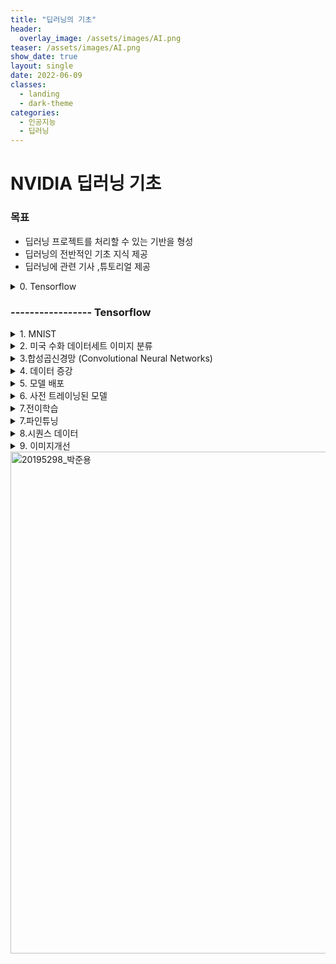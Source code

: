 ```yaml
---
title: "딥러닝의 기초"
header:
  overlay_image: /assets/images/AI.png
teaser: /assets/images/AI.png
show_date: true
layout: single
date: 2022-06-09
classes:
  - landing
  - dark-theme
categories:
  - 인공지능
  - 딥러닝
---
```


# NVIDIA 딥러닝 기초

### 목표

- 딥러닝 프로젝트를 처리할 수 있는 기반을 형성
- 딥러닝의 전반적인 기초 지식 제공
- 딥러닝에 관련 기사 ,튜토리얼 제공



<details>
<summary> 0. Tensorflow  </summary>
<div markdown="1">

## Tensorflow
**Tensorflw** : 구글이 2011년에 개발을 시작하여 2015년에 오픈 소스로 공개한 기계학습 라이브러리이며
딥러닝과 기계학습 분야를 일반인들도 사용하기 쉽도록 다양한 기능들을 제공한다. 2016년 알파고와 함께 한국에서도 관심이 높아진 추세이며 관련 컨퍼런스들도 개최되고 있다.  

하이 레벨 프로그래밍 언어로 알려진 **Python** 을 활용하여 연산처리를 작성할 수 있다. 다른 언어들도 대부분 지원하지만 **Python** 관련 자료가 가장 많다. 때문에 공개된 지 그리 오래되지 않았음에도 불구하고 **텐서플로우** 가 다양한 분야에서 활용되고 있다.

## Keras  
**Keras** : 
TensorFlow, Theano, CNTK 등 딥 러닝 라이브러리를 백엔드로 사용하여 **쉽게** 다층 퍼셉트론 신경망 모델, 컨볼루션 신경망 모델, 순환 신경망 모델, 조합 **모델 등을 구성**할 수 있다.

2017년, 구글은 tensorflow 2.0 버전부터는 코어 레벨에서 Keras를 지원 하도록 변경하겠다고 발표 하였고, 현재 발표된 **Tensorflow 2.0** stable 버전부터는 사실상 전부 **Keras를 통해서만 동작**하도록 바뀌었다. 사용자용 튜토리얼 페이지 1.15 버전부터 deprecated 목록에 들어가 있던 자잘한 API가 대부분 정리되었고, 익숙되면 조금 더 편하게 사용할 수 있게 변했다. 하지만 그동안 익숙하게 사용해 왔던 모델을 만든 다음 session을 만들어 동작하는 구조에 익숙하던 사람들에게 멘붕을 준 것은 덤.

**특징** : 
1. 데이터 플로우 그래프를 통한 풍부한 표현력  
2. 아이디어 테스트에서 서비스 단계까지 이용 가능
3. 계산 구조와 목표 함수만 정의하면 자동으로 미분 계산을 처리
4. Python, C++, Go, Java, R[1]을 지원하며, SWIG를 통해 다양한 언어 지원 가능



</div>
</details>

### ----------------- Tensorflow

<details>
<summary> 1. MNIST </summary>
<div markdown="1">

Google의 Tensorflow를 이용하여 MNIST데이터를 다운받아서 실습진행

```python
import matplotlib.pyplot as plt
from tensorflow.keras.datasets import mnist
```

다운받은 MNIST 데이터를 각각 나눠준다

- 학습 데이터
- 학습 정답데이터
- 검증 데이터
- 검증 정답데이터

이렇게 총 4개의 데이터로 나눠 준 후 각각 확인해보면
학습 데이터의 크기는 총 6만장이며 28x28픽셀로 되어있고 검증 데이터의 크기는 1만장이며 마찬가지로 28x28픽셀이다 현재 unit8의 정수형 데이터 타입을 가지고있으며 각각의 이미지는 최소 0~ 최대 255의 값들이 저장되어있는걸 확인할 수 있다.  
첫번째 학습데이터의 정보를 출력해보면 5의 흑백 이미지를 확인 할 수 있다. 이 값이 5인지 확인하고 싶다면 학습데이터의 정답값이 들어있는 y_train을 출력함으로서 확인이 가능하다.

```python
(x_train, y_train), (x_valid, y_valid) = mnist.load_data()
print(x_train.shape)
print(x_valid.shape)
print(x_train.dtype)
print(x_train.min())
print(x_train.max())
print(x_train[0])


image = x_train[0]
plt.imshow(image, cmap='gray')
y_train[0]
```

2차원의 이미지 파일(28X28)을 784의 1차원 벡터로 평탄화 해준 이후에 각각의 픽셀값들을 0부터 1의 부동소수점으로 정규화해준뒤 다시 확인해보면 0~1의 사이에서 값들이 형성되어있는걸 볼 수 있다.

```python
x_train = x_train.reshape(60000, 784)
x_valid = x_valid.reshape(10000, 784)
x_train.shape
x_train[0]
x_train = x_train / 255
x_valid = x_valid / 255
print(x_train.dtype)
print(x_train.min())
print(x_train.max())
```

0~부터 9까지의 숫자를 레이블해야하는데 이 때 케라스에서 제공해주는 함수를 이용하여 쉽게 범주를 레이블이 가능하다. 학습데이터와 검증데이터 모두 10개의 클래스로 레이블을 하고 값을 확인해보면 각각의 클래스에 맞게 자동으로 되어있다.

```python
import tensorflow.keras as keras
num_categories = 10

y_train = keras.utils.to_categorical(y_train, num_categories)
y_valid = keras.utils.to_categorical(y_valid, num_categories)
y_train[0:9]
```

모델생성을 하기위해서 케라스에서 제공해주는 함수를 이용한다. 현재 레이어의 값을 다음레이어에 영향을 주기위해서 Dense를 이용한다 최초 모델의 레이어를 생성할때는 모델의 Input값을 알려줘야 하므로 784을 인자로 넣어준다 활성화 함수로는 relu를 이용했다. relu는 일반적으로는 가장 효율이 좋다 그 이후 마지막 레이어에서는 10개의 클래스를 분류하므로 softmax함수를 이용하여 확률값으로 내보낸다. 이 때 model.summay()함수를 이용하여 현재 만든 모델에 대해 시각적으로 확인할 수 있다. 마지막으로 모델의 손실함수를 설정해준다 이때 분류모델에서 사용하는 크로스엔트로피를 사용하였다.

```python
from tensorflow.keras.models import Sequential
from tensorflow.keras.layers import Dense

model = Sequential()
model.add(Dense(units=512, activation='relu', input_shape=(784,)))
model.add(Dense(units = 512, activation='relu'))
model.add(Dense(units = 10, activation='softmax'))
model.summary()
model.compile(loss='categorical_crossentropy', metrics=['accuracy'])
```

### 결과 : 이제 현재 학습데이터와 라벨, 검증데이터와 라벨을 이용하여 총 5번의 epochs동안 학습을 진행 후 확인을 해보면 100퍼의 가까운 정확도에 모델이 나온것을 확인할 수 있다.

```python
history = model.fit(
    x_train, y_train, epochs=5, verbose=1, validation_data=(x_valid, y_valid)
)
```

</div>
</details>

<details>
<summary> 2. 미국 수화 데이터세트 이미지 분류 </summary>
<div markdown="1">

캐글에서 제공해주는 미국 수화 데이터세트를 이용하여 모델을 트레이닝한다

csv파일을 로드하기위해서 pands 라이브러리를 이용한 후 각각의 데이터들의 값들을 확인해보면 각 label값 이미지의 픽셀값을 나타내고있다. 학습 데이터라벨과 검증 데이터 라벨의 값을 가져온 뒤 삭제해주고 학습 데이터와 검증 데이터의 값을 넣어준다. 이후 확인해보면 트레이닝을 위한 각각 784개 픽셀을 포함하는 27,455개의 이미지와 검증을 위해서는 7,172개의 이미지와 라벨이 있는걸 확인 할 수 있다.
[https://www.kaggle.com/code/emilyjiminroh/cnn-sign-language-mnist-eng-kor/data]

```python
import pandas as pd
train_df = pd.read_csv("/content/sign_mnist_train.csv")
valid_df = pd.read_csv("/content/sign_mnist_valid.csv")
print(train_df.head())
y_train = train_df['label']
y_valid = valid_df['label']
del train_df['label']
del valid_df['label']
x_train = train_df.values
x_valid = valid_df.values
print(x_train.shape)
print(y_train.shape)
print(x_valid.shape)
print(y_valid.shape)
```

현재 저장된 값들의 데이터를 한번 시각화를 하기 위해서 1차원 데이터를 다시 2차원의 28X28의로 reshape해준다 이 후 20개의 수화이미지를 확인해본 결과이다.

```python
import matplotlib.pyplot as plt
plt.figure(figsize=(40,40))

num_images = 20
for i in range(num_images):
    row = x_train[i]
    label = y_train[i]

    image = row.reshape(28,28)
    plt.subplot(1, num_images, i+1)
    plt.title(label, fontdict={'fontsize': 30})
    plt.axis('off')
    plt.imshow(image, cmap='gray')
```

1번 MNIST 실습에서 했던거와 마찬가지로 데이터를 로드 이후

1. 0 ~ 255의 값을 0 ~ 1의 부동소수점으로 정규화
2. 총 24개의 레이블로 범주 인코딩
3. 모델 생성

- 활성화 함수로는 relu 사용 첫 레이어는 input값 지정
- 활성화 함수로 relu 사용 이후 자동으로 input값이 지정되어있음
- 분류를 위해서 softmax로 각각 클래스별로 확률값 반환

4. 모델 확인
5. 모델 컴파일

- 분류모델의 손실함수 크로스엔트로피 사용

6. 모델 학습

- 총 20 eopchs만큼 학습

```python
import tensorflow.keras as keras
from tensorflow.keras.models import Sequential
from tensorflow.keras.layers import Dense

x_train = x_train / 255
x_valid = x_valid / 255
print(x_train.min())
print(x_train.max())

num_classes = 24
y_train = keras.utils.to_categorical(y_train, num_classes)
y_valid = keras.utils.to_categorical(y_valid, num_classes)

model = Sequential()
model.add(Dense(units = 512, activation='relu', input_shape=(784,)))
model.add(Dense(units = 512, activation='relu'))
model.add(Dense(units = num_classes, activation='softmax'))
model.summary()

model.compile(loss='categorical_crossentropy', metrics=['accuracy'])

model.fit(x_train, y_train, epochs=20, verbose=1, validation_data=(x_valid, y_valid))
```

### 결과 : 결과값을 확인해보면 학습데이터로는 높은 정확도가 나왔지만 실제 검증데이터의 정확도는 그에 비해 낮은편이다 예측결과는 높지만 실제 결과값의 정확도가 낮은 과적합의 문제가 발생한걸 확인해 볼 수 있었다.

</div>
</details>

<details>
<summary> 3.합성곱신경망 (Convolutional Neural Networks) </summary>
<div markdown="1">

이미지 분류에 자주 사용되는 CNN모델에 대해 학습  
수화이미지에서 사용하였던 방법과 마찬가지이다.

1. pandas를 이용하여 데이터 로드
2. 라벨값 분류
3. 학습,검증 데이터값 분류
4. 24개의 범주 레이블
5. 0 ~ 1사이에 값으로 정규화

위 과정을 마치고 확인해보면 아까와 마찬가지로 학습데이터 27455장의 784 1차원 학습 데이터, 7172장의 784 1차원 검증데이터로 되어있다.

```python
import tensorflow.keras as keras
import pandas as pd

# Load in our data from CSV files
train_df = pd.read_csv("/content/sign_mnist_train.csv")
valid_df = pd.read_csv("/content/sign_mnist_valid.csv")

# Separate out our target values
y_train = train_df['label']
y_valid = valid_df['label']
del train_df['label']
del valid_df['label']

# Separate out our image vectors
x_train = train_df.values
x_valid = valid_df.values

# Turn our scalar targets into binary categories
num_classes = 24
y_train = keras.utils.to_categorical(y_train, num_classes)
y_valid = keras.utils.to_categorical(y_valid, num_classes)

# Normalize our image data
x_train = x_train / 255
x_valid = x_valid / 255
x_train.shape, x_valid.shape
```

위 처럼 1차원의 데이터로 펼치면 서로 가까운 픽셀에대한 정보를 가지고 있지않다. 따라서 1차원의 데이터를 다시 3차원의 데이터로 변환해준다 이때 28x28x1인 이유는 Grapyscale이기 때문이다 또한 -1를 인자로 주게 되면 그 값은 자동으로 계산된다.  
이후 확인해보면 27455장의 3차원 학습데이터 , 7172장의 3차원 검증데이터로 reshape되어있는걸 확인할 수 있다.

```python
x_train = x_train.reshape(-1,28,28,1)
x_valid = x_valid.reshape(-1,28,28,1)
x_train.shape
x_valid.shape
x_train.shape, x_valid.shape
```

모델을 생성하는 단계이다.

1. Conv2D

- 2D 컨볼루션 레이어이며 작은 커널은 입력 이미지들을 훑으며, 분류에 중요한 특징들을 파악한다. 모델의 초기 컨볼루션은 선과 같은 간단한 특징을 탐지한다. 이후 컨볼루션은 점점 더 복잡한 특징을 탐지한다.
- 75는 우리가 학습하게 될 필터(Filter)의 갯수를 의미하며
- (3,3) 은 필터의 크기를 의미한다.
- strides는 얼만큼의 보폭으로 움직일지
- padding은 입력 이미지와 결과 이미지의 크기를 맞추기 위해서 사용되며 제로패딩 또는 동일패딩을 사용한다.

2. BatchNormalization()

- 입력을 정규화하는 것과 마찬가지로, 배치정규화는 hidden layer들의 값을 scaling하여 학습을 개선한다.

3. MaxPool2D()

- 필터를 이용하여 계산된 값들 중 최대값만 가져온다 더 낮은 해상도로 축소하는 과정이며 이렇게 하면 모델이 약간의 변화에 더욱 견고하게 만들 수 있고, 모델의 학습 및 추론을 더욱 빠르게 할 수 있습니다.

4. Dropout()

- 위 수화예제에서 발생하였던 과적합을 방지하기 위한 방법 중 하나이며 무작위로 뉴런을 제외시키는 방식이다.

5. Flatten()

- 다차원입력을 1차원으로 바꿔주는 평탄화 작업을 해주며 분류를 위한 마지막 레이어로 들어간다.

6. Dense()

- 평탄화 작업한 feature vector를 입력으로 받아 어떤 feature가 분류에 기여하는지를 확인하며 마지막에는 분류를 위해 24개의 클래스 softmax를 이용한다.

위 과정을 거친 후 모델를 확인해보면 이전보다 파라메터 개수가 상당히 줄어든걸 확인 할 수 있으며 2번 실습과 같이 20epoch로 학습을 진행한다.

```python
from tensorflow.keras.models import Sequential
from tensorflow.keras.layers import (
    Dense,
    Conv2D,
    MaxPool2D,
    Flatten,
    Dropout,
    BatchNormalization,
)

model = Sequential()
model.add(Conv2D(75, (3, 3), strides=1, padding="same", activation="relu",
                 input_shape=(28, 28, 1)))
model.add(BatchNormalization())
model.add(MaxPool2D((2, 2), strides=2, padding="same"))
model.add(Conv2D(50, (3, 3), strides=1, padding="same", activation="relu"))
model.add(Dropout(0.2))
model.add(BatchNormalization())
model.add(MaxPool2D((2, 2), strides=2, padding="same"))
model.add(Conv2D(25, (3, 3), strides=1, padding="same", activation="relu"))
model.add(BatchNormalization())
model.add(MaxPool2D((2, 2), strides=2, padding="same"))
model.add(Flatten())
model.add(Dense(units=512, activation="relu"))
model.add(Dropout(0.3))
model.add(Dense(units=num_classes, activation="softmax"))

model.summary()
model.compile(loss="categorical_crossentropy", metrics=["accuracy"])
model.fit(x_train, y_train, epochs=20, verbose=1, validation_data=(x_valid, y_valid))
```

### 결과 : 학습결과와 검증결과 둘 다 상당히 개선된 모습을 확인 할 수 있었다. 이와 같이 같은 데이터의 모델을 바꾸는 방법으로 아까의 과적합 문제를 해결할 수 있다.

</div>
</details>

<details>
<summary> 4. 데이터 증강 </summary>
<div markdown="1">

위 결과에서 과적합을 피하는 방법 중 하나로 모델의 아키텍쳐를 바꾸는 방법이 있었다. 뿐만 아니라 과적합을 피하는 방법 중 또다른 하나는 더 많은 데이터를 학습하는 방법이 있다. 기존에 있던 데이터를 증강하기 위하여 데이터 증강에 대한 방법에 대해 알아보자.

1. 데이터 로드
2. 데이터 ,라벨로 분류
3. 24개의 레이블 범주 인코딩
4. 0 ~ 1사이에 부동소수점으로 정규화
5. 3차원 데이터로 reshape

```python
import tensorflow.keras as keras
import pandas as pd

# Load in our data from CSV files
train_df = pd.read_csv("/content/sign_mnist_train.csv")
valid_df = pd.read_csv("/content/sign_mnist_valid.csv")

# Separate out our target values
y_train = train_df['label']
y_valid = valid_df['label']
del train_df['label']
del valid_df['label']

# Separate our our image vectors
x_train = train_df.values
x_valid = valid_df.values

# Turn our scalar targets into binary categories
num_classes = 24
y_train = keras.utils.to_categorical(y_train, num_classes)
y_valid = keras.utils.to_categorical(y_valid, num_classes)

# Normalize our image data
x_train = x_train / 255
x_valid = x_valid / 255

# Reshape the image data for the convolutional network
x_train = x_train.reshape(-1,28,28,1)
x_valid = x_valid.reshape(-1,28,28,1)
```

3번 실습에서 사용하였던 모델을 그대로 가져와서 사용

```python
## 20195298 박준용 ##

from tensorflow.keras.models import Sequential
from tensorflow.keras.layers import (
    Dense,
    Conv2D,
    MaxPool2D,
    Flatten,
    Dropout,
    BatchNormalization,
)

model = Sequential()
model.add(Conv2D(75, (3, 3), strides=1, padding="same", activation="relu",
                 input_shape=(28, 28, 1)))
model.add(BatchNormalization())
model.add(MaxPool2D((2, 2), strides=2, padding="same"))
model.add(Conv2D(50, (3, 3), strides=1, padding="same", activation="relu"))
model.add(Dropout(0.2))
model.add(BatchNormalization())
model.add(MaxPool2D((2, 2), strides=2, padding="same"))
model.add(Conv2D(25, (3, 3), strides=1, padding="same", activation="relu"))
model.add(BatchNormalization())
model.add(MaxPool2D((2, 2), strides=2, padding="same"))
model.add(Flatten())
model.add(Dense(units=512, activation="relu"))
model.add(Dropout(0.3))
model.add(Dense(units=num_classes, activation="softmax"))
```

데이터 증강을 위하여 ImageDataGenerator 함수를 사용한다

- 이미지 회전
- 이미지 확대
- 좌우 이동
- 상하 이동
- 수평 이동
- 수직 이동
  위와 같은 방법을 통해 하나의 이미지를 여러장의 데이터로 증강하는게 가능하다 또한 무작위 샘플에대한 처리를 위해 자동으로 배치처리가 된다.

```python
from tensorflow.keras.preprocessing.image import ImageDataGenerator

datagen = ImageDataGenerator(
    rotation_range=10,  # randomly rotate images in the range (degrees, 0 to 180)
    zoom_range=0.1,  # Randomly zoom image
    width_shift_range=0.1,  # randomly shift images horizontally (fraction of total width)
    height_shift_range=0.1,  # randomly shift images vertically (fraction of total height)
    horizontal_flip=True,  # randomly flip images horizontally
    vertical_flip=False, # Don't randomly flip images vertically
)

import matplotlib.pyplot as plt
import numpy as np
batch_size = 32
img_iter = datagen.flow(x_train, y_train, batch_size=batch_size)

x, y = img_iter.next()
fig, ax = plt.subplots(nrows=4, ncols=8)
for i in range(batch_size):
    image = x[i]
    ax.flatten()[i].imshow(np.squeeze(image))
plt.show()
```

증강된 데이터를 이용하여 모델학습을 시작한다 이 때 무한히 데이터를 생성하는걸 방지하기 위해 steps_per_epoch라는 인수를 사용하여 각 에포크가 얼마나 오랫동안 실행되어야 하는지를 명시적으로 설정하여야 한다. 여기서 사용할 일반적인 방식인 steps \* batch_size = number_of_images_trained in an epoch는 단계 수를 증강되지 않은 데이터세트 크기를 batch_size(기본값 32)로 나눈 값과 동일하게 설정하는 것이기 때문이다.

```python
datagen.fit(x_train)
model.compile(loss='categorical_crossentropy', metrics=['accuracy'])
model.fit(img_iter,
          epochs=20,
          steps_per_epoch=len(x_train)/batch_size, # Run same number of steps we would if we were not using a generator.
          validation_data=(x_valid, y_valid))
```

### 결과 : 이전 모델보다 검증 정확도가 더 높고 일관적인 모습을 확인할 수 있다 위와 같은 방법으로 일반화가 개선되었고 새로운 데이터에 대한 예측도 개선된걸 확인 할 수 있었다.

```python
### 다음 실습에 사용하기 위하여 현재 모델을 저장 ###
model.save('asl_model')
```

</div>
</details>

<details>
<summary>5. 모델 배포 </summary>
<div markdown="1">

위 학습에서 만들었던 모델을 배포한다.  
저장해두었던 모델을 로드한 후 모델에 대해 확인해본다.

```python
from tensorflow import keras

model = keras.models.load_model('asl_model')
model.summary()
```

현재 이미지 데이터는 학습에 사용했던 데이터와 크기와 RGB가 다르기때문에 해당 이미지를 학습에 사용했던 데이터와 맞추기 위하여 함수를 만들어 28X28의 흑백 이미지로 변환하다.

```python
### 이미지 확인을 위한 함수정의 ###
import matplotlib.pyplot as plt
import matplotlib.image as mpimg

def show_image(image_path):
    image = mpimg.imread(image_path)
    plt.imshow(image)

show_image('/content/b.png')
```

```python
### 데이터 세트와 맞게 28x28의 GraySacle로 변환 ###
from tensorflow.keras.preprocessing import image as image_utils

def load_and_scale_image(image_path):
    image = image_utils.load_img(image_path, color_mode="grayscale", target_size=(28,28))
    return image

image = load_and_scale_image('/content/b.png')
plt.imshow(image, cmap='gray')
```

이제 예측을 위해 해당 이미지를 트레이닝된 데이터세트의 모양과 일치하도록 이미지를 재구성하는 과정이 이후 정규화과정까지 해준다.

```python
## 20195298 박준용 ##
image = image_utils.img_to_array(image)
image = image.reshape(1,28,28,1)
image = image / 255
```

이제 해당 이미지를 통해 예측을 실행해본다
출력값은 확률값이므로 그 중 가장 큰 확률값을 찾은 후 해당 알파벳에 해당하는 값을 반환하는 방식이다.

```python
prediction = model.predict(image)
print(prediction)
import numpy as np
np.argmax(prediction)
# Alphabet does not contain j or z because they require movement
alphabet = "abcdefghiklmnopqrstuvwxy"
dictionary = {}
for i in range(24):
    dictionary[i] = alphabet[i]
dictionary

dictionary[np.argmax(prediction)]
```

```python
### 예측을 위한 함수 ###

def predict_letter(file_path):
    show_image(file_path)
    image = load_and_scale_image(file_path)
    image = image_utils.img_to_array(image)
    image = image.reshape(1,28,28,1)
    image = image/255
    prediction = model.predict(image)
    # convert prediction to letter
    predicted_letter = dictionary[np.argmax(prediction)]
    return predicted_letter

predict_letter("/content/a.png")
```

### 결과 : 실제로 정확도가 높으며 샘플데이터를 예측하기 이전에 학습에 사용하였던 데이터와 같은 크기와 모양으로 재구성하는 과정이 꼭 필요하다.

</div>
</details>

<details>
<summary> 6. 사전 트레이닝된 모델 </summary>
<div markdown="1">

딥러닝은 데이터 세트를 구하는데 어려움이 많다 이럴때 미리 트레이닝된 모델을 사용하여 이를 해결할 수 있다.  
오로지 개만 통과할 수 있는 자동문.
일반적인 VGG16을 이용하여 학습진행

```python
from tensorflow.keras.applications import VGG16

# load the VGG16 network *pre-trained* on the ImageNet dataset
model = VGG16(weights="imagenet")
model.summary()
```

```python
### 이미지로드에 필요한 함수 ###
import matplotlib.pyplot as plt
import matplotlib.image as mpimg

def show_image(image_path):
    image = mpimg.imread(image_path)
    print(image.shape)
    plt.imshow(image)

    ### 확인용 ###
show_image("/content/happy_dog.jpg")
```

다음으로는 모델에 보낼 수 있도록 이미지를 사전 처리이다. 지난 연습에서와 마찬가지이며 . 이 경우에는 이미지의 마지막 모양이 (1, 224, 224, 3)이 되어야 한다.

```python
from tensorflow.keras.preprocessing import image as image_utils
from tensorflow.keras.applications.vgg16 import preprocess_input

def load_and_process_image(image_path):
    # Print image's original shape, for reference
    print('Original image shape: ', mpimg.imread(image_path).shape)

    # Load in the image with a target size of 224, 224
    image = image_utils.load_img(image_path, target_size=(224, 224))
    # Convert the image from a PIL format to a numpy array
    image = image_utils.img_to_array(image)
    # Add a dimension for number of images, in our case 1
    image = image.reshape(1,224,224,3)
    # Preprocess image to align with original ImageNet dataset
    image = preprocess_input(image)
    # Print image's shape after processing
    print('Processed image shape: ', image.shape)
    return image

### 확인용 ###
processed_image = load_and_process_image("/content/brown_bear.jpg")
```

다음은 모델 예측에 필요한 함수이며 총 3개의 이미지로 테스트를 진행해보았다.

```python
from tensorflow.keras.applications.vgg16 import decode_predictions

def readable_prediction(image_path):
    # Show image
    show_image(image_path)
    # Load and pre-process image
    image = load_and_process_image(image_path)
    # Make predictions
    predictions = model.predict(image)
    # Print predictions in readable form
    print('Predicted:', decode_predictions(predictions, top=3))

readable_prediction("/content/happy_dog.jpg")
readable_prediction("/content/brown_bear.jpg")
readable_prediction("/content/sleepy_cat.jpg")
```

위 3가지 케이스에 각각 강아지, 곰, 고양이를 잘 인식하였다. 이제 해당 모델을 사용하여 개만 출입을 허용하고 고양이는 내부에 있게 할 수 있습니다. 개는 범주 151 ~ 268이고, 고양이는 범주 281 ~ 285이다.

```python
import numpy as np

def doggy_door(image_path):
    show_image(image_path)
    image = load_and_process_image(image_path)
    preds = model.predict(image)
    if 151 <= np.argmax(preds) <= 268:
        print("Doggy come on in!")
    elif 281 <= np.argmax(preds) <= 285:
        print("Kitty stay inside!")
    else:
        print("You're not a dog! Stay outside!")

doggy_door("/content/happy_dog.jpg")
doggy_door("/content/brown_bear.jpg")
doggy_door("/content/sleepy_cat.jpg")
```

### 결과 : 사전에 학습된 모델을 이용하여 학습과정 없이 자신의 목적에 맞게 딥러닝을 이용할 수 있었다.

</div>
</details>

<details>
<summary> 7.전이학습 </summary>
<div markdown="1">

위 과정은 미리 학습된 데이터를 사용하기만 하는 과정이였다면 전이학습은 미리학습된 데이터를 가지고 다시 학습을하는 과정이다. 전이 학습은 크고 다양한 데이터세트가 없는 경우에 특히 강력한효과가 있다. 이런 경우에는 처음부터 트레이닝된 모델이 트레이닝 데이터를 빠르게 기억할 가능성이 높지만 새 데이터를 제대로 일반화할 수 없다. 전이 학습을 이용하면 소규모 데이터세트에 대해 정확하고 강력한 모델을 트레이닝할 수 있는 가능성을 높일 수 있다.

- 특정한 개만 출입이 가능한 자동문
- 사전학습된 VGG16사용

```python
from tensorflow import keras

base_model = keras.applications.VGG16(
    weights='imagenet',  # Load weights pre-trained on ImageNet.
    input_shape=(224, 224, 3),
    include_top=False)


base_model.summary()
```

새 레이어를 사전 트레이닝된 모델에 추가하기 전에 수행해야 할 중요한 단계가 바로 모델의 사전 트레이닝된 레이어를 동결하는 것이다. 모델 동결은 트레이닝할 때 사전 트레이닝된 모델에서 기본 레이어는 업데이트하지 않고. 새로운 분류를 위해 우리가 끝에 추가하는 새 레이어만 업데이트하게 됩니다.

기본 레이어를 동결하는 것은 모델에 대해 트레이닝 가능을 False로 설정하기만 하면 된다.

```python
base_model.trainable = False
```

새 레이어를 사전 트레이닝된 모델에 추가하는 과정이다. 새 레이어는 사전 트레이닝된 레이어의 피처를 취해 새 데이터세트에 대한 예측으로 변환한다.
다음은 모델에 두 개의 레이어를 추가하는것이다.

1.  이전의 CNN(Convolutional Neural Network)에서 봤던 풀링 레이어이다.
2.  그런 다음에는 Bo인지 아닌지를 분류할 마지막 레이어를 추가해야 한다. 이는 한 개의 출력을 포함하는 밀접하게 연결된 레이어가 된다.

```python
inputs = keras.Input(shape=(224, 224, 3))
# Separately from setting trainable on the model, we set training to False
x = base_model(inputs, training=False)
x = keras.layers.GlobalAveragePooling2D()(x)
# A Dense classifier with a single unit (binary classification)
outputs = keras.layers.Dense(1)(x)
model = keras.Model(inputs, outputs)

model.summary()
```

이전 연습에서 그랬던 것처럼 손실 및 지표 옵션으로 모델을 컴파일하는 과정이다. 여기서는 몇가지 다른 방법을 택한다 이전 분류 문제에 여러개의 레이블 범주가 있었다. 그래서 손실 계산을 위한 범주형 크로스 엔트로피를 선택했지만 이번에는 바이너리 분류 문제(Bo인지 아닌지 여부)만 있으므로 또한 기존 정확도 대신 바이너리 정확도를 사용하여 모델을 컴파일한다.

```python
# Important to use binary crossentropy and binary accuracy as we now have a binary classification problem
model.compile(loss=keras.losses.BinaryCrossentropy(from_logits=True), metrics=[keras.metrics.BinaryAccuracy()])
```

위에서 사용했던 데이터 증강을 사용하여 데이터를 늘린다

```python
from tensorflow.keras.preprocessing.image import ImageDataGenerator
# create a data generator
datagen = ImageDataGenerator(
        samplewise_center=True,  # set each sample mean to 0
        rotation_range=10,  # randomly rotate images in the range (degrees, 0 to 180)
        zoom_range = 0.1, # Randomly zoom image
        width_shift_range=0.1,  # randomly shift images horizontally (fraction of total width)
        height_shift_range=0.1,  # randomly shift images vertically (fraction of total height)
        horizontal_flip=True,  # randomly flip images
        vertical_flip=False) # we don't expect Bo to be upside-down so we will not flip vertically
```

데이터 증강을 사용하여 모델 학습진행

```python
# load and iterate training dataset
train_it = datagen.flow_from_directory('data/presidential_doggy_door/train/',
                                       target_size=(224, 224),
                                       color_mode='rgb',
                                       class_mode='binary',
                                       batch_size=8)
# load and iterate validation dataset
valid_it = datagen.flow_from_directory('data/presidential_doggy_door/valid/',
                                      target_size=(224, 224),
                                      color_mode='rgb',
                                      class_mode='binary',
                                      batch_size=8)

model.fit(train_it, steps_per_epoch=12, validation_data=valid_it, validation_steps=4, epochs=20)
```

### 결과 : 전이학습을 통해 상당히 상당히 정확도가 높은 모델을 얻을 수 있었다.

</div>
</details>

<details>
<summary> 7.파인튜닝 </summary>
<div markdown="1">

이제 파인튜닝이라는 요령을 통해 모델을 개선할 수 있다. 파인튜닝을 학기위해서는 모델을 동결 이후 아주작은 학습률로 트레이닝 하여야 한다.
이 단계는 동결된 레이어를 포함하는 모델이 완전히 트레이닝된 후에만 수행해야 한다.

```python
### 예측을 위한 함수 ###
import matplotlib.pyplot as plt
import matplotlib.image as mpimg
from tensorflow.keras.preprocessing import image as image_utils
from tensorflow.keras.applications.imagenet_utils import preprocess_input

def show_image(image_path):
    image = mpimg.imread(image_path)
    plt.imshow(image)

def make_predictions(image_path):
    show_image(image_path)
    image = image_utils.load_img(image_path, target_size=(224, 224))
    image = image_utils.img_to_array(image)
    image = image.reshape(1,224,224,3)
    image = preprocess_input(image)
    preds = model.predict(image)
    return preds


### Bo 분류를 위한 함수 ###

def presidential_doggy_door(image_path):
    preds = make_predictions(image_path)
    if preds[0] < 0:
        print("It's Bo! Let him in!")
    else:
        print("That's not Bo! Stay out!")
```

```python
# Unfreeze the base model
base_model.trainable = True

# It's important to recompile your model after you make any changes
# to the `trainable` attribute of any inner layer, so that your changes
# are taken into account
model.compile(optimizer=keras.optimizers.RMSprop(learning_rate = .00001),  # Very low learning rate
              loss=keras.losses.BinaryCrossentropy(from_logits=True),
              metrics=[keras.metrics.BinaryAccuracy()])


model.fit(train_it, steps_per_epoch=12, validation_data=valid_it, validation_steps=4, epochs=10)
```

```python
make_predictions('data/presidential_doggy_door/valid/bo/bo_20.jpg')
make_predictions('data/presidential_doggy_door/valid/bo/bo_20.jpg')
presidential_doggy_door('data/presidential_doggy_door/valid/not_bo/131.jpg')
presidential_doggy_door('data/presidential_doggy_door/valid/bo/bo_29.jpg')
```

### 결과 : 전이학습을 이용하면 작은데이터로도 좋은 성능의 모델을 만들 수 있다.

</div>
</details>

<details>
<summary>8.시퀀스 데이터 </summary>
<div markdown="1">

시퀀스 데이터의 예시를 위해 텍스트 문장을 사용한다. 기본적으로 언어는 문자가 모여 단어를 이루고 단어가 모여 문장을 이루는 형식의 시퀀스 데이터로 구성된다. 시퀀스 데이터의 또 다른 예로는 시간에 따른 주가와 날씨 데이터가 있다.

RNN 모델을 사용하기 위한 뉴욕타임즈의 헤드라인 데이터만을 로드

```python
import os
import pandas as pd

nyt_dir = 'data/nyt_dataset/articles/'

all_headlines = []
for filename in os.listdir(nyt_dir):
    if 'Articles' in filename:
        # Read in all all the data from the CSV file
        headlines_df = pd.read_csv(nyt_dir + filename)
        # Add all of the headlines to our list
        all_headlines.extend(list(headlines_df.headline.values))
len(all_headlines)
```

컴퓨터가 이해할 수 있는방식으로 토큰화를 위해 필터링이후 토큰화진행

```python
# Remove all headlines with the value of "Unknown"
all_headlines = [h for h in all_headlines if h != "Unknown"]
len(all_headlines)

from tensorflow.keras.preprocessing.text import Tokenizer

# Tokenize the words in our headlines
tokenizer = Tokenizer()
tokenizer.fit_on_texts(all_headlines)
total_words = len(tokenizer.word_index) + 1
print('Total words: ', total_words)

# Print a subset of the word_index dictionary created by Tokenizer
subset_dict = {key: value for key, value in tokenizer.word_index.items() \
               if key in ['a','man','a','plan','a','canal','panama']}
print(subset_dict)

tokenizer.texts_to_sequences(['a','man','a','plan','a','canal','panama'])
```

토큰화 과정이 끝났으면 각 단어를 표현숫자로 변환한다.
예를 들면 헤드라인 "nvidia launches ray tracing gpus"를 사용해 보면. 각 단어는 해당하는 숫자(예: nvidia - 5, launches - 22, ray - 94, tracing - 16, gpus - 102)로 대체되며 전체 시퀀스는 [5, 22, 94, 16, 102]가 된다.

```python
# Convert data to sequence of tokens
input_sequences = []
for line in all_headlines:
    # Convert our headline into a sequence of tokens
    token_list = tokenizer.texts_to_sequences([line])[0]

    # Create a series of sequences for each headline
    for i in range(1, len(token_list)):
        partial_sequence = token_list[:i+1]
        input_sequences.append(partial_sequence)

print(tokenizer.sequences_to_texts(input_sequences[:5]))
input_sequences[:5]
```

모든 시퀀스의 길이를 맞추기 위해 패딩단계를 거친다.

```python
from tensorflow.keras.preprocessing.sequence import pad_sequences
import numpy as np

# Determine max sequence length
max_sequence_len = max([len(x) for x in input_sequences])

# Pad all sequences with zeros at the beginning to make them all max length
input_sequences = np.array(pad_sequences(input_sequences, maxlen=max_sequence_len, padding='pre'))
input_sequences[0]
```

예측변수및 타깃으로 분할한다

```python
# Predictors are every word except the last
predictors = input_sequences[:,:-1]
# Labels are the last word
labels = input_sequences[:,-1]
labels[:5]

from tensorflow.keras import utils

labels = utils.to_categorical(labels, num_classes=total_words)
```

이제 모델을 생성하는 과정이다.

1. 임베딩

- 이 레이어는 토큰화된 시퀀스를 취하여 트레이닝 데이터세트의 모든 단어에 대한 임베딩을 학습하는 과정이며 개념상 임베딩의 목표는 피처의 일부나 전부의 차원 수를 줄이는 것이다.. 이 경우에는 각 단어를 벡터로 표현하며, 해당 벡터 내의 정보에 각 단어 간의 관계가 포함된다.

2. LSTM

- LSTM은 장기적인 정보를 학습하고 유지할 수 있는 특수한 유형의 순환 레이어이다.

```python
from tensorflow.keras.layers import Embedding, LSTM, Dense, Dropout
from tensorflow.keras.models import Sequential

# Input is max sequence length - 1, as we've removed the last word for the label
input_len = max_sequence_len - 1

model = Sequential()

# Add input embedding layer
model.add(Embedding(total_words, 10, input_length=input_len))

# Add LSTM layer with 100 units
model.add(LSTM(100))
model.add(Dropout(0.1))

# Add output layer
model.add(Dense(total_words, activation='softmax'))

model.summary()
```

이제 모델을 컴파일 하는과정이다 이때 옵티마이저로 아담을 사용한다 아담은 일반적으로 가장 좋은 성능을 가지고있다.

```python
model.compile(loss='categorical_crossentropy', optimizer='adam')
model.fit(predictors, labels, epochs=30, verbose=1)
```

이제 다음과 같은 코드로 예측을 해보자

```python
def predict_next_token(seed_text):
    token_list = tokenizer.texts_to_sequences([seed_text])[0]
    token_list = pad_sequences([token_list], maxlen=max_sequence_len-1, padding='pre')
    prediction = model.predict_classes(token_list, verbose=0)
    return prediction

prediction = predict_next_token("today in new york")
prediction
```

```python
tokenizer.sequences_to_texts([prediction])

def generate_headline(seed_text, next_words=1):
    for _ in range(next_words):
        # Predict next token
        prediction = predict_next_token(seed_text)
        # Convert token to word
        next_word = tokenizer.sequences_to_texts([prediction])[0]
        # Add next word to the headline. This headline will be used in the next pass of the loop.
        seed_text += " " + next_word
    # Return headline as title-case
    return seed_text.title()
```

```python
seed_texts = [
    'washington dc is',
    'today in new york',
    'the school district has',
    'crime has become']
for seed in seed_texts:
    print(generate_headline(seed, next_words=5))
```

### 결과 : 30에포크의 트레이닝 후에는 결과가 약간 안좋디만 대부분의 헤드라인이 문법적으로는 어느 정도 이해가 되지만 맥락적으로도 잘 이해가 되는 것은 아닙니다. 더 많은 에포크로 트레이닝하는 방법으로 결과를 개선시킬 수 있다.

</div>
</details>

<details>
<summary>  9. 이미지개선 </summary>
<div markdown="1">

```python
from tensorflow import keras

base_model = keras.applications.VGG16(
    weights='imagenet',
    input_shape=(224, 224, 3),
    include_top= False)

# Freeze base model
base_model.trainable = False
```

```python
# Create inputs with correct shape
inputs = keras.Input(shape=(224, 224, 3))

x = base_model(inputs, training=False)

# Add pooling layer or flatten layer
x = keras.layers.GlobalAveragePooling2D()(x)

# Add final dense layer
outputs = keras.layers.Dense(1, activation = 'softmax')(x)


# Combine inputs and outputs to create model
model = keras.Model(inputs, outputs)
```

```python
model.compile(loss='categorical_crossentropy', metrics=['accuracy'])
```

```python
from tensorflow.keras.preprocessing.image import ImageDataGenerator
# create a data generator
datagen = ImageDataGenerator(
        samplewise_center=True,  # set each sample mean to 0
        rotation_range=10,  # randomly rotate images in the range (degrees, 0 to 180)
        zoom_range = 0.1, # Randomly zoom image
        width_shift_range=0.1,  # randomly shift images horizontally (fraction of total width)
        height_shift_range=0.1,  # randomly shift images vertically (fraction of total height)
        horizontal_flip=True,  # randomly flip images
        vertical_flip=False) # we don't expect Bo to be upside-down so we will not flip vertically
```

```python
## 20195298 박준용 ##

# load and iterate training dataset
train_it = datagen.flow_from_directory('data/fruits/train/',
                                       target_size=(224, 224),
                                       color_mode='rgb',
                                       class_mode="categorical")
# load and iterate validation dataset
valid_it = datagen.flow_from_directory('data/fruits/valid/',
                                      target_size=(224, 224),
                                      color_mode='rgb',
                                      class_mode="categorical")
```

```python
model.fit(train_it,
          validation_data=valid_it,
          steps_per_epoch=train_it.samples/train_it.batch_size,
          validation_steps=valid_it.samples/valid_it.batch_size,
          epochs=10)
```

</div>
</details>

<img width="803" alt="20195298_박준용" src="https://user-images.githubusercontent.com/79856225/172140056-2a099223-1118-4f85-8054-8308e8b7f6bd.png">

<!--
<details>
<summary>  </summary>
<div markdown="1">


</div>
</details> -->
